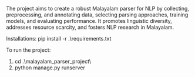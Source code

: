 The project aims to create a robust Malayalam parser for NLP by collecting, preprocessing, and annotating data, selecting parsing approaches, training models, and evaluating performance. It promotes linguistic diversity, addresses resource scarcity, and fosters NLP research in Malayalam.

Installations:
pip install -r .\requirements.txt

To run the project:
1. cd .\malayalam_parser_project\
2. python manage.py runserver

